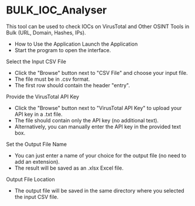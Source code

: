 # BULK_IOC_Analyser
This tool can be used to check IOCs on VirusTotal and Other OSINT Tools in Bulk (URL, Domain, Hashes, IPs).

- How to Use the Application
Launch the Application
- Start the program to open the interface.

Select the Input CSV File
- Click the "Browse" button next to "CSV File" and choose your input file.
- The file must be in .csv format.
- The first row should contain the header "entry".

Provide the VirusTotal API Key
- Click the "Browse" button next to "VirusTotal API Key" to upload your API key in a .txt file.
- The file should contain only the API key (no additional text).
- Alternatively, you can manually enter the API key in the provided text box.

Set the Output File Name
- You can just enter a name of your choice for the output file (no need to add an extension).
- The result will be saved as an .xlsx Excel file.

Output File Location
- The output file will be saved in the same directory where you selected the input CSV file.
